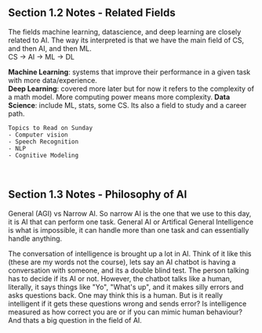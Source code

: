 ## Section 1.2 Notes - Related Fields
The fields machine learning, datascience, and deep learning are closely related to AI. The way its interpreted is that we have the main field of CS, and then AI, and then ML. <br>
CS -> AI -> ML -> DL

**Machine Learning**: systems that improve their performance in a given task with more data/experience. 
<br>
**Deep Learning**: covered more later but for now it refers to the complexity of a math model. More computing power means more complexity. 
**Data Science**: include ML, stats, some CS. Its also a field to study and a career path. 



```
Topics to Read on Sunday
- Computer vision
- Speech Recognition
- NLP
- Cognitive Modeling
```
<br>

## Section 1.3 Notes - Philosophy of AI

General (AGI) vs Narrow AI. So narrow AI is the one that we use to this day, it is AI that can perform one task. General AI or Artifical General Intelligence is what is impossible, 
it can handle more than one task and can essentially handle anything. <br>

The conversation of intelligence is brought up a lot in AI. Think of it like this (these are my words not the course), lets say an AI chatbot is having a conversation with someone, and its
a double blind test. The person talking has to decide if its AI or not. However, the chatbot talks like a human, literally, it says things like "Yo", "What's up", and it makes silly errors
and asks questions back. One may think this is a human. But is it really intelligent if it gets these questions wrong and sends error? Is intelligence measured as how correct you are or if you
can mimic human behaviour? And thats a big question in the field of AI. 
